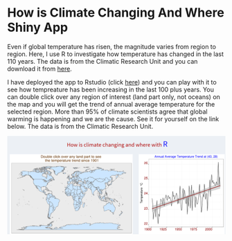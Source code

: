 # How is Climate Changing And Where Shiny App

Even if global temperature has risen, the magnitude varies from region to region. Here, I use R to investigate how temperature has changed in the last 110 years. The data is from the Climatic Research Unit and you can download it from <a href="https://crudata.uea.ac.uk/cru/data/hrg/cru_ts_3.23/cruts.1506241137.v3.23//">here</a>.

I have deployed the app to Rstudio (click <a href="https://fishdata.shinyapps.io/final/">here</a>) and you can play with it to see how tempreature has been increasing in the last 100 plus years. You can double click over any region of interest (land part only, not oceans) on the map and you will get the trend of annual average temperature for the selected region. More than 95% of climate scientists agree that global warming is happening and we are the cause. See it for yourself on the link below. The data is from the Climatic Research Unit.

![alt tag](images/climate_change.PNG)